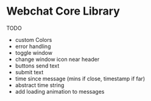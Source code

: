 # Webchat Core Library

TODO

* custom Colors
* error handling
* toggle window
* change window icon near header
* buttons send text
* submit text
* time since message (mins if close, timestamp if far)
* abstract time string
* add loading animation to messages
